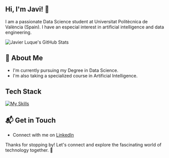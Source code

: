 ## Hi, I'm Javi! 👋

I am a passionate Data Science student at Universitat Politècnica de València (Spain). I have an especial interest in artificial intelligence and data engineering.

![Javier Luque's GitHub Stats](https://github-readme-stats.vercel.app/api?username=JavierLuqueSaiz&theme=vue-dark&show_icons=true&hide_border=true&count_private=true)

## 🚀 About Me

- I'm currently pursuing my Degree in Data Science.
- I'm also taking a specialized course in Artificial Intelligence.

## Tech Stack
[![My Skills](https://skillicons.dev/icons?i=py,r,matlab,html,css,aws,anaconda,bash,bootstrap,cassandra,debian,docker,git,heroku,latex,linux,mysql,notion,php,powershell,pycharm,sublime,sklearn,ubuntu,vscode,windows)](https://skillicons.dev)


## 📬 Get in Touch

- Connect with me on [LinkedIn](https://www.linkedin.com/in/javierluquesaiz/)

Thanks for stopping by! Let's connect and explore the fascinating world of technology together. 🚀

<!--
**JavierLuqueSaiz/JavierLuqueSaiz** is a ✨ _special_ ✨ repository because its `README.md` (this file) appears on your GitHub profile.

Here are some ideas to get you started:

- 🔭 I’m currently working on ...
- 🌱 I’m currently learning ...
- 👯 I’m looking to collaborate on ...
- 🤔 I’m looking for help with ...
- 💬 Ask me about ...
- 📫 How to reach me: ...
- 😄 Pronouns: ...
- ⚡ Fun fact: ...
-->
